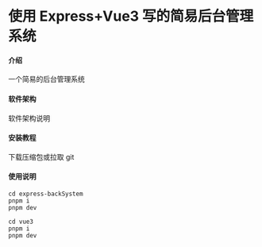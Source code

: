 # 使用 Express+Vue3 写的简易后台管理系统

#### 介绍

一个简易的后台管理系统

#### 软件架构

软件架构说明

#### 安装教程

下载压缩包或拉取 git

#### 使用说明

```
cd express-backSystem
pnpm i
pnpm dev

cd vue3
pnpm i
pnpm dev
```
